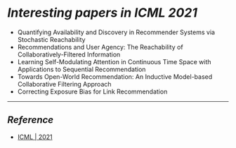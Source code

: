 # *Interesting papers in ICML 2021* 
- Quantifying Availability and Discovery in Recommender Systems via Stochastic Reachability 
- Recommendations and User Agency: The Reachability of Collaboratively-Filtered Information
- Learning Self-Modulating Attention in Continuous Time Space with Applications to Sequential Recommendation
- Towards Open-World Recommendation: An Inductive Model-based Collaborative Filtering Approach
- Correcting Exposure Bias for Link Recommendation

---

## *Reference*
- [ICML | 2021](https://icml.cc/Conferences/2021/Schedule?type=Poster)
